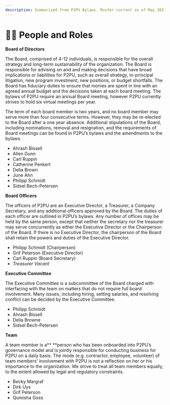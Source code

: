 ```yaml
---
description: Summarized from P2PU Bylaws. Roster current as of May 2021.
---
```


# 👯‍♀️ People and Roles

**Board of Directors**

The Board, comprised of 4-12 individuals, is responsible for the overall strategy and long-term sustainability of the organization. The Board is responsible for advising on and and making decisions that have broad implications or liabilities for P2PU, such as overall strategy, in-principal litigation, new program investment, new positions, or budget shortfalls. The Board has fiduciary duties to ensure that monies are spent in line with an agreed annual budget and the decisions taken at each board meeting. The bylaws of P2PU require an annual Board meeting, however P2PU currently strives to hold six virtual meetings per year.

The term of each board member is two years, and no board member may serve more than four consecutive terms. However, they may be re-elected to the Board after a one year absence. Additional stipulations of the Board, including nominations, removal and resignation, and the requirements of Board meetings can be found in P2PU’s bylaws and the amendments to the bylaws.

* Ahrash Bissell
* Allen Gunn
* Carl Ruppin
* Catherine Penkert
* Delia Brown
* June Ahn
* Philipp Schmidt
* Sidsel Bech-Petersen

**Board Officers**

The officers of P2PU are an Executive Director, a Treasurer, a Company Secretary, and any additional officers approved by the Board. The duties of each officer are outlined in P2PU’s bylaws. Any number of offices may be held by the same person, except that neither the secretary nor the treasurer may serve concurrently as either the Executive Director or the Chairperson of the Board. If there is no Executive Director, the chairperson of the Board shall retain the powers and duties of the Executive Director.

* Philipp Schmidt (Chairperson)
* Grif Peterson (Executive Director)
* Carl Ruppin (Board Secretary)
* _Treasurer Vacant_

**Executive Committee**

The Executive Committee is a subcommittee of the Board charged with interfacing with the team on matters that do not require full board involvement. Many issues, including hiring, setting salaries, and resolving conflict can be decided by the Executive Committee.&#x20;

* Philipp Schmidt
* Ahrash Bissell
* Delia Browne
* Sidsel Bech-Petersen

**Team**

A team member is a** **person who has been onboarded into P2PU’s governance model and is jointly responsible for conducting business for P2PU on a daily basis. The mode (e.g. contractor, employee, volunteer) of team members’ involvement with P2PU is not a reflection on her or his importance to the organization. We strive to treat all team members equally, to the extent allowed by legal and regulatory constraints.

* Becky Margraf
* Dirk Uys
* Grif Peterson
* Qumisha Goss

